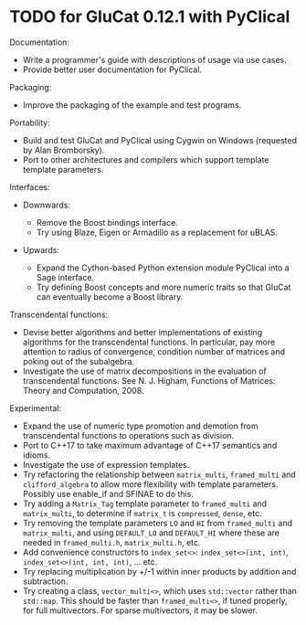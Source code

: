 TODO for GluCat 0.12.1 with PyClical
====================================

Documentation:
* Write a programmer's guide with descriptions of usage via use cases.
* Provide better user documentation for PyClical.

Packaging:
* Improve the packaging of the example and test programs.

Portability:
* Build and test GluCat and PyClical using Cygwin on Windows
  (requested by Alan Bromborsky).
* Port to other architectures and compilers which support template template
  parameters.

Interfaces:

*  Downwards:
   * Remove the Boost bindings interface.
   * Try using Blaze, Eigen or Armadillo as a replacement for uBLAS.

*  Upwards:
   * Expand the Cython-based Python extension module PyClical into a Sage interface.
   * Try defining Boost concepts and more numeric traits so that GluCat can
     eventually become a Boost library.

Transcendental functions:
* Devise better algorithms and better implementations of existing algorithms for
  the transcendental functions. In particular, pay more attention to radius of
  convergence, condition number of matrices and poking out of the subalgebra.
* Investigate the use of matrix decompositions in the evaluation of
  transcendental functions. See N. J. Higham, Functions of Matrices: Theory and
  Computation, 2008.

Experimental:
* Expand the use of numeric type promotion and demotion from transcendental
  functions to operations such as division.
* Port to C++17 to take maximum advantage of C++17 semantics and idioms.
* Investigate the use of expression templates.
* Try refactoring the relationship between `matrix_multi`, `framed_multi` and
  `clifford_algebra` to allow more flexibility with template parameters.
  Possibly use enable_if and SFINAE to do this.
* Try adding a `Matrix_Tag` template parameter to `framed_multi` and `matrix_multi`,
  to determine if `matrix_t` is `compressed`, `dense`, etc.
* Try removing the template parameters `LO` and `HI` from `framed_multi` and
  `matrix_multi`, and using `DEFAULT_LO` and `DEFAULT_HI` where these are needed in
  `framed_multi.h`, `matrix_multi.h`, etc.
* Add convenience constructors to `index_set<>`: `index_set<>(int, int)`,
  `index_set<>(int, int, int)`, ... etc.
* Try replacing multiplication by +/-1 within inner products by addition and
  subtraction.
* Try creating a class, `vector_multi<>`, which uses `std::vector` rather than
  `std::map`. This should be faster than `framed_multi<>`, if tuned properly, for
  full multivectors. For sparse multivectors, it may be slower.
